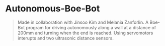 # Autonomous-Boe-Bot
> Made in collaboration with Jinsoo Kim and Melania Zanforlin.
A Boe-Bot program for driving autonomously along a wall at a distance of 200mm and turning when the end is reached. 
Using servomotors interupts and two ultrasonic distance sensors.
